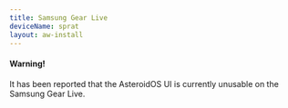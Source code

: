 ```yaml
---
title: Samsung Gear Live
deviceName: sprat
layout: aw-install
---
```


<div class="callout callout-warning">
    <h4>Warning!</h4>
    <p>It has been reported that the AsteroidOS UI is currently unusable on the Samsung Gear Live.</p>
</div>

